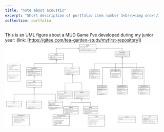 ```yaml
---
title: "note about acoustic"
excerpt: "Short description of portfolio item number 1<br/><img src='/images/个人微信.png'>"
collection: portfolio
---
```


This is an UML figure about a MUD Game I've developed during my junior year: 
(link: [https://gitee.com/tea-garden-study/myfirst-repository])
<br/><img src='/images/UML类图.png'>

